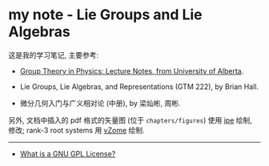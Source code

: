 # my note - Lie Groups and Lie Algebras
 
这是我的学习笔记, 主要参考:

- [Group Theory in Physics: Lecture Notes, from University of Alberta](https://sites.ualberta.ca/~vbouchar/MAPH464/notes.html).

- Lie Groups, Lie Algebras, and Representations (GTM 222), by Brian Hall.

- 微分几何入门与广义相对论 (中册), by 梁灿彬, 周彬.

另外, 文档中插入的 pdf 格式的矢量图 (位于 `chapters/figures`) 使用 [ipe](https://en.wikipedia.org/wiki/Ipe_(software)) 绘制, 修改; rank-3 root systems 用 [vZome](https://www.vzome.com/) 绘制.

---

- [What is a GNU GPL License?](https://www.youtube.com/watch?v=6uoXqjVl4TQ)
